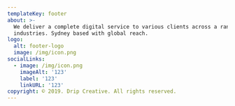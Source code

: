 ```yaml
---
templateKey: footer
about: >-
  We deliver a complete digital service to various clients across a range of
  industries. Sydney based with global reach.
logo:
  alt: footer-logo
  image: /img/icon.png
socialLinks:
  - image: /img/icon.png
    imageAlt: '123'
    label: '123'
    linkURL: '123'
copyright: © 2019. Drip Creative. All rights reserved.
---
```



